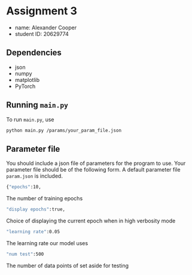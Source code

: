 # Assignment 3

- name: Alexander Cooper
- student ID: 20629774

## Dependencies

- json
- numpy
- matplotlib
- PyTorch

## Running `main.py`

To run `main.py`, use

```sh
python main.py /params/your_param_file.json
```

## Parameter file

You should include a json file of parameters for the program to use. Your parameter file should be of the following form. A default parameter file ```param.json``` is included.

```sh
{"epochs":10,
```
The number of training epochs

```sh
"display epochs":true,
```
Choice of displaying the current epoch when in high verbosity mode

```sh
"learning rate":0.05
```
The learning rate our model uses

```sh
"num test":500
```
The number of data points of set aside for testing

